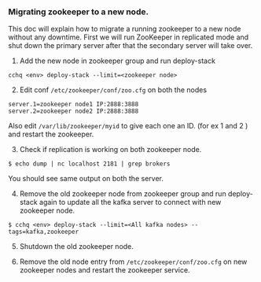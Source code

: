 ### Migrating zookeeper to a new node.
This doc will explain how to migrate a running zookeeper to a new node without any downtime. First we will run ZooKeeper in replicated mode and shut down the primary server after that the secondary server will take over.

1. Add the new node in zookeeper group and run deploy-stack
```
cchq <env> deploy-stack --limit=<zookeeper node> 
```
2. Edit conf `/etc/zookeeper/conf/zoo.cfg` on both the nodes
```
server.1=zookeeper node1 IP:2888:3888
server.2=zookeeper node2 IP:2888:3888
```
Also edit `/var/lib/zookeeper/myid` to give each one an ID. (for ex 1 and 2 ) and restart the zookeeper.

3. Check if replication is working on both zookeeper node.
```
$ echo dump | nc localhost 2181 | grep brokers
```
You should see same output on both the server.

4. Remove the old zookeeper node from zookeeper group and run deploy-stack again to update all the kafka server to connect with new zookeeper node.
```
$ cchq <env> deploy-stack --limit=<All kafka nodes> --tags=kafka,zookeeper
```
5. Shutdown the old zookeeper node.

6. Remove the old node entry from  `/etc/zookeeper/conf/zoo.cfg` on new zookeeper nodes and restart the zookeeper service.

